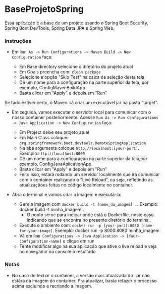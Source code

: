 # BaseProjetoSpring


Essa aplicação é a base de um projeto usando o Spring Boot Security, Spring Boot DevTools, Spring Data JPA e Spring Web.

### Instruções

* Em ```Run As -> Run Configurations -> Maven Build -> New Configuration``` faça:

  * Em Base directory selecione o diretório do projeto atual
  * Em Goals preencha com: ```clean package```
  * Selecione a opção "Skip Test" na caixa de seleção desta tela
  * Dê um nome para a configuração na parte superior da tela, por exemplo, ConfigMavenBuildApp
  * Basta clicar em "Apply" e depois em "Run"

Se tudo estiver certo, o Maven irá criar um executável jar na pasta "target".


* Em seguida, vamos executar o servidor local para comunicar com o nosso container posteriormente. Acesse ```Run As -> Run Configurations -> Java Application -> New Configuration``` faça:

  * Em Project deixe seu projeto atual
  * Em Main Class coloque: ```org.springframework.boot.devtools.RemoteSpringApplication```
  * Na aba arguments coloque ```http://localhost:[your-port]```. Exemplo:```http://localhost:8000```  
  * Dê um nome para a configuração na parte superior da tela,por exemplo, ConfigJavaAplicationApp. 
  * Basta clicar em "Apply" e depois em "Run"
  * Feito isso, estará rodando um servidor localmente que irá comunicar com o container realizando o "Live Reload", ou seja, refletindo as atualizaçãoes feitas no código localmente no container. 

* Abra o terminal e vamos criar a imagem e executá-la:

  * Gere a imagem com ```docker build -t [nome_da_imagem] .```. Exemplo: docker build -t minha_imagem .
    * O ponto serve para indicar onde está o Dockerfile, neste caso indicando que se encontra no presente diretório do terminal.
  * Execute o ambiente com: ```docker run -p [your-port]:8080 [name-for-your-image]```. Exemplo: docker run -p 8000:8080 minha_imagem
  * Vá em ```Run Configurations -> Java Application -> [Your-configuration-name]``` e clique em run
  * Tente modificar algo na sua aplicação que ative o live reload e veja no navegador ou console o resultado

### Notas

* No caso de fechar o container, a versão mais atualizada do .jar não estára na imagem do container. Pra atualizar, basta refazer o processo acima excluindo e recriando a imagem.
